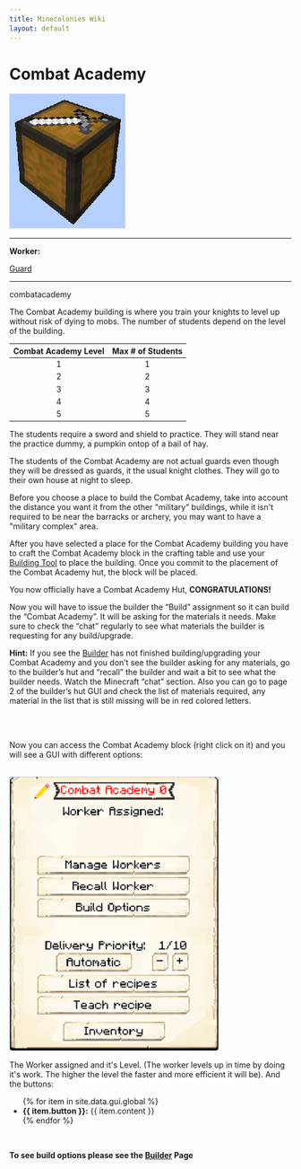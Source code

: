 ```yaml
---
title: Minecolonies Wiki
layout: default
---
```

# Combat Academy

<div class="infobox box text-center">
    <img src="../../assets/images/buildings/CombatAcademy_Block.png" alt="Combat Academy" />
    <hr />
    <div class="row section-text text-left">
        <div class="col">
        <p><strong>Worker:</strong></p>
        </div>
        <div class="col">
        <p><a href="../workers/guard">Guard</a></p>
        </div>
    </div>
    <hr />
    <recipe>combatacademy</recipe>
</div>

The Combat Academy building is where you train your knights to level up without risk of dying to mobs. The number of students depend on the level of the building. 

| Combat Academy Level | Max # of Students |
| :----: | :----: |
| 1 | 1 |
| 2 | 2 |
| 3 | 3 |
| 4 | 4 |
| 5 | 5 |

The students require a sword and shield to practice. They will stand near the practice dummy, a pumpkin ontop of a bail of hay. 

The students of the Combat Academy are not actual guards even though they will be dressed as guards, it the usual knight clothes. They will go to their own house at night to sleep. 

Before you choose a place to build the Combat Academy, take into account the distance you want it from the other "military" buildings, while it isn't required to be near the barracks or archery, you may want to have a "military complex" area.

After you have selected a place for the Combat Academy building you have to craft the Combat Academy block in the crafting table and use your [Building Tool](../items/buildingtool) to place the building. Once you commit to the placement of the Combat Academy hut, the block will be placed.

You now officially have a Combat Academy Hut, **CONGRATULATIONS!**

Now you will have to issue the builder the “Build” assignment so it can build the “Combat Academy”. It will be asking for the materials it needs. Make sure to check the “chat” regularly to see what materials the builder is requesting for any build/upgrade.

**Hint:** If you see the [Builder](../../source/workers/builder) has not finished building/upgrading your Combat Academy and you don’t see the builder asking for any materials, go to the builder’s hut and “recall” the builder and wait a bit to see what the builder needs. Watch the Minecraft “chat” section. Also you can go to page 2 of the builder’s hut GUI and check the list of materials required, any material in the list that is still missing will be in red colored letters.

<br>



<br>

Now you can access the Combat Academy block (right click on it) and you will see a GUI with different options:

<br>
<div class="row">
  <div class="col-sm-12 col-md">
    <img src="../../assets/images/gui/combatacademygui.png" class="img-fluid mx-auto" alt="Combat Academy GUI">
   </div>
  <div class="col-sm-12 col-md">
    <p>The Worker assigned and it's Level. (The worker levels up in time by doing it's work. The higher the level the faster and more efficient it will be). And the buttons:</p>
    <ul>
      {% for item in site.data.gui.global %}
        <li><strong>{{ item.button }}:</strong> {{ item.content }}</li>
      {% endfor %}
    </ul>
  </div>
</div>
<br>

**To see build options please see the [Builder](../../source/workers/builder) Page**
